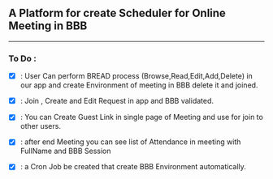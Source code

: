 
## A Platform for create  Scheduler for Online Meeting in BBB

---

### To Do :

- [x] : User Can perform BREAD process (Browse,Read,Edit,Add,Delete) in our app
  and create Environment of meeting in BBB delete it and joined.


- [x] : Join , Create and Edit Request in app and BBB validated.


- [x] : You can Create Guest Link in single page of Meeting and use for join to other users.


- [x] : after end Meeting you can see list of Attendance in meeting with FullName and BBB Session


- [x] : a Cron Job be created that create BBB Environment automatically.
